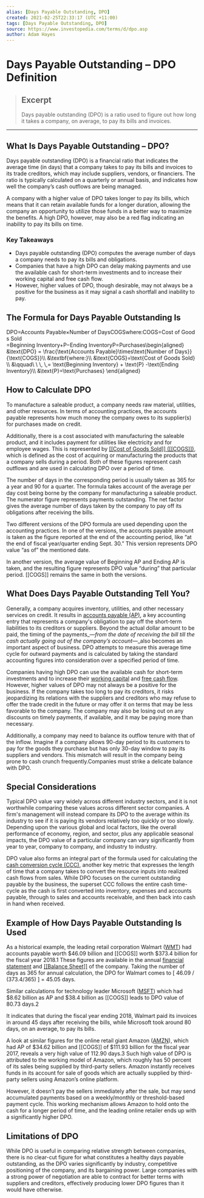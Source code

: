 ```yaml
---
alias: [Days Payable Outstanding, DPO]
created: 2021-02-25T22:33:17 (UTC +11:00)
tags: [Days Payable Outstanding, DPO]
source: https://www.investopedia.com/terms/d/dpo.asp
author: Adam Hayes
---
```


# Days Payable Outstanding – DPO Definition

> ## Excerpt
> Days payable outstanding (DPO) is a ratio used to figure out how long it takes a company, on average, to pay its bills and invoices.

---
## What Is Days Payable Outstanding – DPO?

Days payable outstanding (DPO) is a financial ratio that indicates the average time (in days) that a company takes to pay its bills and invoices to its trade creditors, which may include suppliers, vendors, or financiers. The ratio is typically calculated on a quarterly or annual basis, and indicates how well the company’s cash outflows are being managed.

A company with a higher value of DPO takes longer to pay its bills, which means that it can retain available funds for a longer duration, allowing the company an opportunity to utilize those funds in a better way to maximize the benefits. A high DPO, however, may also be a red flag indicating an inability to pay its bills on time.

### Key Takeaways

-   Days payable outstanding (DPO) computes the average number of days a company needs to pay its bills and obligations.
-   Companies that have a high DPO can delay making payments and use the available cash for short-term investments and to increase their working capital and free cash flow.
-   However, higher values of DPO, though desirable, may not always be a positive for the business as it may signal a cash shortfall and inability to pay.

## The Formula for Days Payable Outstanding Is

DPO\=Accounts Payable×Number of DaysCOGSwhere:COGS\=Cost of Goods Sold \=Beginning Inventory+P−Ending InventoryP\=Purchases\\begin{aligned} &\\text{DPO} = \\frac{\\text{Accounts Payable}\\times\\text{Number of Days}}{\\text{COGS}}\\\\ &\\textbf{where:}\\\\ &\\text{COGS}=\\text{Cost of Goods Sold} \\\\ &\\qquad\\ \\ \\, \\,= \\text{Beginning Inventory} + \\text{P} -\\text{Ending Inventory}\\\\ &\\text{P}=\\text{Purchases} \\end{aligned}

## How to Calculate DPO

To manufacture a saleable product, a company needs raw material, utilities, and other resources. In terms of accounting practices, the accounts payable represents how much money the company owes to its supplier(s) for purchases made on credit.

Additionally, there is a cost associated with manufacturing the saleable product, and it includes payment for utilities like electricity and for employee wages. This is represented by [[[Cost of Goods Sold]] ([[COGS]])](https://www.investopedia.com/terms/c/cogs.asp), which is defined as the cost of acquiring or manufacturing the products that a company sells during a period. Both of these figures represent cash outflows and are used in calculating DPO over a period of time.

The number of days in the corresponding period is usually taken as 365 for a year and 90 for a quarter. The formula takes account of the average per day cost being borne by the company for manufacturing a saleable product. The numerator figure represents payments outstanding. The net factor gives the average number of days taken by the company to pay off its obligations after receiving the bills.

Two different versions of the DPO formula are used depending upon the accounting practices. In one of the versions, the accounts payable amount is taken as the figure reported at the end of the accounting period, like “at the end of fiscal year/quarter ending Sept. 30.” This version represents DPO value “as of” the mentioned date.

In another version, the average value of Beginning AP and Ending AP is taken, and the resulting figure represents DPO value “during” that particular period. [[COGS]] remains the same in both the versions.

## What Does Days Payable Outstanding Tell You?

Generally, a company acquires inventory, utilities, and other necessary services on credit. It results in [accounts payable (AP)](https://www.investopedia.com/terms/a/accountspayable.asp), a key accounting entry that represents a company's obligation to pay off the short-term liabilities to its creditors or suppliers. Beyond the actual dollar amount to be paid, the timing of the payments_—_from the date of receiving the bill till the cash actually going out of the company’s account_—_also becomes an important aspect of business. DPO attempts to measure this average time cycle for outward payments and is calculated by taking the standard accounting figures into consideration over a specified period of time.

Companies having high DPO can use the available cash for short-term investments and to increase their [working capital](https://www.investopedia.com/terms/w/workingcapital.asp) and [free cash flow](https://www.investopedia.com/terms/f/freecashflow.asp). However, higher values of DPO may not always be a positive for the business. If the company takes too long to pay its creditors, it risks jeopardizing its relations with the suppliers and creditors who may refuse to offer the trade credit in the future or may offer it on terms that may be less favorable to the company. The company may also be losing out on any discounts on timely payments, if available, and it may be paying more than necessary.

Additionally, a company may need to balance its outflow tenure with that of the inflow. Imagine if a company allows 90-day period to its customers to pay for the goods they purchase but has only 30-day window to pay its suppliers and vendors. This mismatch will result in the company being prone to cash crunch frequently.Companies must strike a delicate balance with DPO.

## Special Considerations

Typical DPO value vary widely across different industry sectors, and it is not worthwhile comparing these values across different sector companies. A firm's management will instead compare its DPO to the average within its industry to see if it is paying its vendors relatively too quickly or too slowly. Depending upon the various global and local factors, like the overall performance of economy, region, and sector, plus any applicable seasonal impacts, the DPO value of a particular company can vary significantly from year to year, company to company, and industry to industry.

DPO value also forms an integral part of the formula used for calculating the [cash conversion cycle (CCC)](https://www.investopedia.com/terms/c/cashconversioncycle.asp), another key metric that expresses the length of time that a company takes to convert the resource inputs into realized cash flows from sales. While DPO focuses on the current outstanding payable by the business, the superset CCC follows the entire cash time-cycle as the cash is first converted into inventory, expenses and accounts payable, through to sales and accounts receivable, and then back into cash in hand when received.

## Example of How Days Payable Outstanding Is Used

As a historical example, the leading retail corporation Walmart ([WMT](https://www.investopedia.com/markets/quote?tvwidgetsymbol=wmt)) had accounts payable worth $46.09 billion and [[COGS]] worth $373.4 billion for the fiscal year 2018.1 These figures are available in the annual [financial statement](https://www.investopedia.com/terms/f/financial-statements.asp) and [[[Balance Sheet]]](https://www.investopedia.com/terms/b/balancesheet.asp) of the company. Taking the number of days as 365 for annual calculation, the DPO for Walmart comes to \[ 46.09 / (373.4/365) \] = 45.05 days.

Similar calculations for technology leader Microsoft ([MSFT](https://www.investopedia.com/markets/quote?tvwidgetsymbol=msft)) which had $8.62 billion as AP and $38.4 billion as [[COGS]] leads to DPO value of 80.73 days.2

It indicates that during the fiscal year ending 2018, Walmart paid its invoices in around 45 days after receiving the bills, while Microsoft took around 80 days, on an average, to pay its bills.

A look at similar figures for the online retail giant Amazon ([AMZN](https://www.investopedia.com/markets/quote?tvwidgetsymbol=amzn)), which had AP of $34.62 billion and [[COGS]] of $111.93 billion for the fiscal year 2017, reveals a very high value of 112.90 days.3 Such high value of DPO is attributed to the working model of Amazon, which roughly has 50 percent of its sales being supplied by third-party sellers. Amazon instantly receives funds in its account for sale of goods which are actually supplied by third-party sellers using Amazon’s online platform.

However, it doesn’t pay the sellers immediately after the sale, but may send accumulated payments based on a weekly/monthly or threshold-based payment cycle. This working mechanism allows Amazon to hold onto the cash for a longer period of time, and the leading online retailer ends up with a significantly higher DPO.

## Limitations of DPO

While DPO is useful in comparing relative strength between companies, there is no clear-cut figure for what constitutes a healthy days payable outstanding, as the DPO varies significantly by industry, competitive positioning of the company, and its bargaining power. Large companies with a strong power of negotiation are able to contract for better terms with suppliers and creditors, effectively producing lower DPO figures than it would have otherwise.
